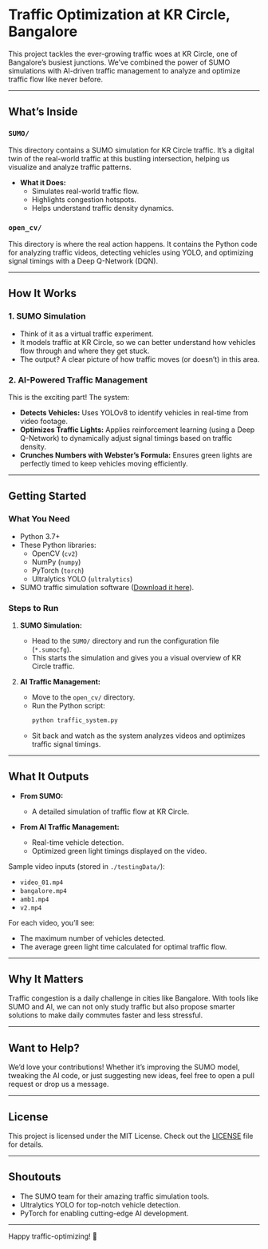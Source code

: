 # Traffic Optimization at KR Circle, Bangalore  

This project tackles the ever-growing traffic woes at KR Circle, one of Bangalore’s busiest junctions. We’ve combined the power of SUMO simulations with AI-driven traffic management to analyze and optimize traffic flow like never before.  

---

## What’s Inside  

### `SUMO/`  
This directory contains a SUMO simulation for KR Circle traffic. It’s a digital twin of the real-world traffic at this bustling intersection, helping us visualize and analyze traffic patterns.  

- **What it Does:**  
  - Simulates real-world traffic flow.  
  - Highlights congestion hotspots.  
  - Helps understand traffic density dynamics.  

### `open_cv/`  
This directory is where the real action happens. It contains the Python code for analyzing traffic videos, detecting vehicles using YOLO, and optimizing signal timings with a Deep Q-Network (DQN).  

---

## How It Works  

### 1. **SUMO Simulation**  
- Think of it as a virtual traffic experiment.  
- It models traffic at KR Circle, so we can better understand how vehicles flow through and where they get stuck.  
- The output? A clear picture of how traffic moves (or doesn’t) in this area.  

### 2. **AI-Powered Traffic Management**  
This is the exciting part! The system:  
- **Detects Vehicles:** Uses YOLOv8 to identify vehicles in real-time from video footage.  
- **Optimizes Traffic Lights:** Applies reinforcement learning (using a Deep Q-Network) to dynamically adjust signal timings based on traffic density.  
- **Crunches Numbers with Webster’s Formula:** Ensures green lights are perfectly timed to keep vehicles moving efficiently.  

---

## Getting Started  

### What You Need  
- Python 3.7+  
- These Python libraries:  
  - OpenCV (`cv2`)  
  - NumPy (`numpy`)  
  - PyTorch (`torch`)  
  - Ultralytics YOLO (`ultralytics`)  
- SUMO traffic simulation software ([Download it here](https://sumo.dlr.de/docs/Downloads.php)).  

### Steps to Run  
1. **SUMO Simulation:**  
   - Head to the `SUMO/` directory and run the configuration file (`*.sumocfg`).  
   - This starts the simulation and gives you a visual overview of KR Circle traffic.  

2. **AI Traffic Management:**  
   - Move to the `open_cv/` directory.  
   - Run the Python script:  
     ```bash  
     python traffic_system.py  
     ```  
   - Sit back and watch as the system analyzes videos and optimizes traffic signal timings.  

---

## What It Outputs  

- **From SUMO:**  
  - A detailed simulation of traffic flow at KR Circle.  

- **From AI Traffic Management:**  
  - Real-time vehicle detection.  
  - Optimized green light timings displayed on the video.  

Sample video inputs (stored in `./testingData/`):  
- `video_01.mp4`  
- `bangalore.mp4`  
- `amb1.mp4`  
- `v2.mp4`  

For each video, you’ll see:  
- The maximum number of vehicles detected.  
- The average green light time calculated for optimal traffic flow.  

---

## Why It Matters  

Traffic congestion is a daily challenge in cities like Bangalore. With tools like SUMO and AI, we can not only study traffic but also propose smarter solutions to make daily commutes faster and less stressful.  

---

## Want to Help?  

We’d love your contributions! Whether it’s improving the SUMO model, tweaking the AI code, or just suggesting new ideas, feel free to open a pull request or drop us a message.  

---

## License  
This project is licensed under the MIT License. Check out the [LICENSE](LICENSE) file for details.  

---

## Shoutouts  
- The SUMO team for their amazing traffic simulation tools.  
- Ultralytics YOLO for top-notch vehicle detection.  
- PyTorch for enabling cutting-edge AI development.  

---  

Happy traffic-optimizing! 🚦  
